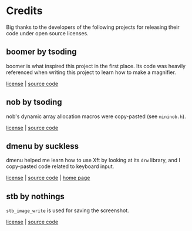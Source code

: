 # Credits

Big thanks to the developers of the following projects for releasing their
code under open source licenses.

## boomer by tsoding
boomer is what inspired this project in the first place. Its code was heavily
referenced when writing this project to learn how to make a magnifier.

[license](licenses/boomer-license) | [source code](https://github.com/tsoding/boomer/)

## nob by tsoding
nob's dynamic array allocation macros were copy-pasted (see `mininob.h`).

[license](licenses/nob-license) | [source code](https://github.com/tsoding/musializer/blob/master/src/nob.h)

## dmenu by suckless
dmenu helped me learn how to use Xft by looking at its `drw` library, and I
copy-pasted code related to keyboard input.

[license](licenses/dmenu-license) | [source code](https://git.suckless.org/dmenu/) | [home page](https://tools.suckless.org/dmenu/)

## stb by nothings
`stb_image_write` is used for saving the screenshot.

[license](licenses/stb-license) | [source code](https://github.com/nothings/stb/)
